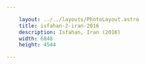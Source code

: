 ```yaml
---

    layout: ../../layouts/PhotoLayout.astro
    title: isfahan-2-iran-2016
    description: Isfahan, Iran (2016)
    width: 6848
    height: 4544

---
```

